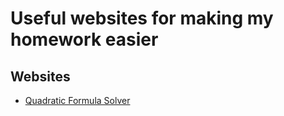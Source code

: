 # Useful websites for making my homework easier


## Websites
- [Quadratic Formula Solver](https://zeraye.github.io/javascript-learning/quadratic-formula/)
